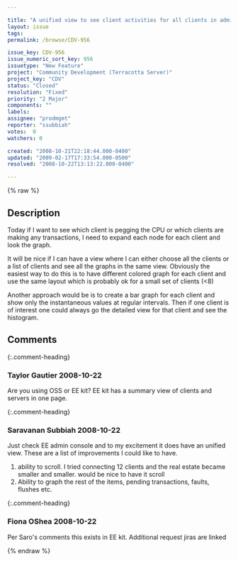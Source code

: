 ```yaml
---

title: "A unified view to see client activities for all clients in admin console."
layout: issue
tags: 
permalink: /browse/CDV-956

issue_key: CDV-956
issue_numeric_sort_key: 956
issuetype: "New Feature"
project: "Community Development (Terracotta Server)"
project_key: "CDV"
status: "Closed"
resolution: "Fixed"
priority: "2 Major"
components: ""
labels: 
assignee: "prodmgmt"
reporter: "ssubbiah"
votes:  0
watchers: 0

created: "2008-10-21T22:18:44.000-0400"
updated: "2009-02-17T17:33:54.000-0500"
resolved: "2008-10-22T13:13:22.000-0400"

---
```




{% raw %}



## Description

<div markdown="1" class="description">

Today if  I want to see which client is pegging the CPU or which clients are making any transactions, I need to expand each node for each client and look  the graph.

It will be nice if I can have a view where I can either choose all the clients or a list of clients and see all the graphs in the same view. Obviously the easiest way to do this is to have  different colored graph for each client and use the same layout which is probably ok for a small set of clients (<8)

Another approach would be is to create a bar graph for each client and show only the instantaneous values at regular intervals. Then if one client is of interest one could always go the detailed view for that client and see the histogram. 

</div>

## Comments


{:.comment-heading}
### **Taylor Gautier** <span class="date">2008-10-22</span>

<div markdown="1" class="comment">

Are you using OSS or EE kit?  EE kit has a summary view of clients and servers in one page.

</div>


{:.comment-heading}
### **Saravanan Subbiah** <span class="date">2008-10-22</span>

<div markdown="1" class="comment">

Just check EE admin console and to my excitement it does have an unified view. These are a list of improvements I could like to have.

1) ability to scroll. I tried connecting 12 clients and the real estate became smaller and smaller. would be nice to have it scroll
2) Ability to graph the rest of the items, pending transactions, faults, flushes etc.


</div>


{:.comment-heading}
### **Fiona OShea** <span class="date">2008-10-22</span>

<div markdown="1" class="comment">

Per Saro's comments this exists in EE kit.  Additional request jiras are linked

</div>



{% endraw %}
